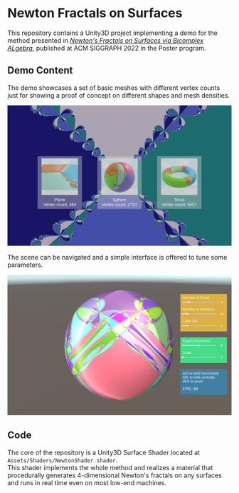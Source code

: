 # Newton Fractals on Surfaces
This repository contains a Unity3D project implementing a demo for the method presented in [*Newton's Fractals on Surfaces via Bicomplex ALgebra*](https://dl.acm.org/doi/abs/10.1145/3532719.3543211), published at ACM SIGGRAPH 2022 in the Poster program.  


## Demo Content
The demo showcases a set of basic meshes with different vertex counts just for showing a proof of concept on different shapes and mesh densities.  

![Mesh selection menu](imgs/screenshot-menu.jpg)

The scene can be navigated and a simple interface is offered to tune some parameters.

![Sample mesh](imgs/screenshot-sphere.jpg)


## Code
The core of the repository is a Unity3D Surface Shader located at `Assets/Shaders/NewtonShader.shader`.  
This shader implements the whole method and realizes a material that procedurally generates 4-dimensional Newton's fractals on any surfaces and runs in real time even on most low-end machines.